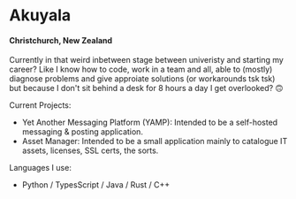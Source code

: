 # Akuyala
#### Christchurch, New Zealand

Currently in that weird inbetween stage between univeristy and starting my career? Like I know how to code, work in a team and all, able to (mostly) diagnose problems and give approiate solutions (or workarounds tsk tsk) but because I don't sit behind a desk for 8 hours a day I get overlooked? 🙃

Current Projects: 
- Yet Another Messaging Platform (YAMP): Intended to be a self-hosted messaging & posting application.
- Asset Manager: Intended to be a small application mainly to catalogue IT assets, licenses, SSL certs, the sorts.

Languages I use:
- Python / TypesScript / Java / Rust / C++

<!---
Akuyala/Akuyala is a ✨ special ✨ repository because its `README.md` (this file) appears on your GitHub profile.
You can click the Preview link to take a look at your changes.
--->
